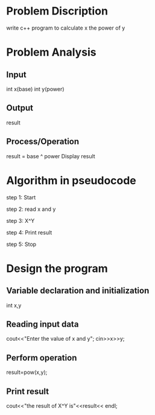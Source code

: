 # Problem Discription
write c++ program to calculate x the power of y
# Problem Analysis
## Input
int x(base)
int y(power)
## Output
result
## Process/Operation
result = base ^ power
 Display result
 # Algorithm in pseudocode
 step 1: Start

 step 2: read x and y

 step 3: X^Y
 
 step 4: Print result

 step 5: Stop
 # Design the program
 ## Variable declaration and initialization
 int x,y
 ## Reading input data
 cout<<"Enter the value of x and y";
 cin>>x>>y;
 ## Perform operation
result=pow(x,y);
 ## Print result
 cout<<"the result of X^Y is"<<result<< endl;
